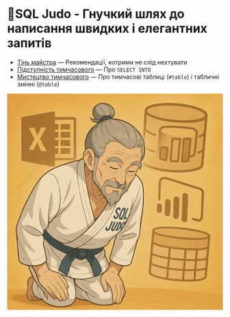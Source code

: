 # 🥋SQL Judo - Гнучкий шлях до написання швидких і елегантних запитів

- [Тінь майстра](/0.%20SQL%20Judo.%20Тінь%20майстра.md) — Рекомендації, котрими не слід нехтувати
- [Підступність тимчасового](/1.%20SQL%20Judo.%20підступність%20тимчасового.md) — Про `SELECT INTO`
- [Мистецтво тимчасового](/2.%20SQL%20Judo.%20мистецтво%20тимчасового.md) — Про тимчасові таблиці (`#table`) і табличні змінні (`@table`)

![SQL Judo](/sql%20judo.png)

